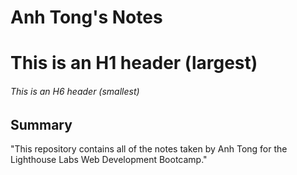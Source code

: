 # Anh Tong's Notes
# This is an H1 header (largest)
###### This is an H6 header (smallest)
## Summary 
"This repository contains all of the notes taken by Anh Tong for the Lighthouse Labs Web Development Bootcamp."